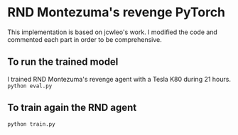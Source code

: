 # RND Montezuma's revenge PyTorch

This implementation is based on jcwleo's work. I modified the code and commented each part in order to be comprehensive.

## To run the trained model
I trained RND Montezuma's revenge agent with a Tesla K80 during 21 hours. <br>
```python eval.py```

## To train again the RND agent
`python train.py`
